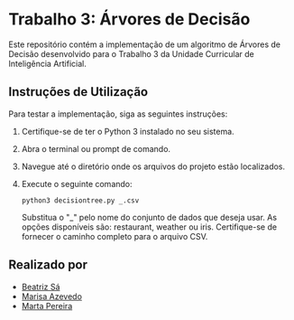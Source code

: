 # Trabalho 3: Árvores de Decisão

Este repositório contém a implementação de um algoritmo de Árvores de Decisão desenvolvido para o Trabalho 3 da Unidade Curricular de Inteligência Artificial.

## Instruções de Utilização

Para testar a implementação, siga as seguintes instruções:

1. Certifique-se de ter o Python 3 instalado no seu sistema.
2. Abra o terminal ou prompt de comando.
3. Navegue até o diretório onde os arquivos do projeto estão localizados.
4. Execute o seguinte comando:

    ```python3 decisiontree.py _.csv```

      Substitua o "_" pelo nome do conjunto de dados que deseja usar. As opções disponíveis são: restaurant, weather ou iris. Certifique-se de fornecer o caminho completo para o arquivo CSV.

## Realizado por

- [Beatriz Sá](https://github.com/beatrizmsa/)
- [Marisa Azevedo](https://github.com/marisaazevedo/)
- [Marta Pereira](https://github.com/martapereira0/)
